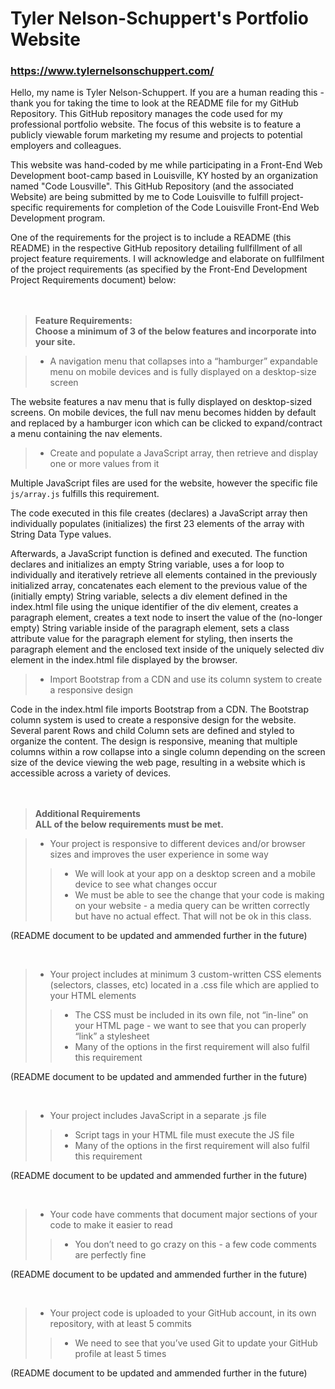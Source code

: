 # Tyler Nelson-Schuppert's Portfolio Website
### https://www.tylernelsonschuppert.com/

Hello, my name is Tyler Nelson-Schuppert.  If you are a human reading this - thank you for taking the time to look at the README file for my GitHub Repository.  This GitHub repository manages the code used for my professional portfolio website.  The focus of this website is to feature a publicly viewable forum marketing my resume and projects to potential employers and colleagues.

This website was hand-coded by me while participating in a Front-End Web Development boot-camp based in Louisville, KY hosted by an organization named "Code Lousville".  This GitHub Repository (and the associated Website) are being submitted by me to Code Louisville to fulfill project-specific requirements for completion of the Code Louisville Front-End Web Development program.

One of the requirements for the project is to include a README (this README) in the respective GitHub repository detailing fullfillment of all project feature requirements.  I will acknowledge and elaborate on fullfilment of the project requirements (as specified by the Front-End Development Project Requirements document) below:
<br />
<br />
<br />

> __Feature Requirements:<br />Choose a minimum of 3 of the below features and incorporate into your site.__

> * A navigation menu that collapses into a “hamburger” expandable menu on mobile devices and is fully displayed on a desktop-size screen

The website features a nav menu that is fully displayed on desktop-sized screens.  On mobile devices, the full nav menu becomes hidden by default and replaced by a hamburger icon which can be clicked to expand/contract a menu containing the nav elements.

> * Create and populate a JavaScript array, then retrieve and display one or more values from it

Multiple JavaScript files are used for the website, however the specific file ```js/array.js``` fulfills this requirement.

The code executed in this file creates (declares) a JavaScript array then individually populates (initializes) the first 23 elements of the array with String Data Type values.

Afterwards, a JavaScript function is defined and executed.  The function declares and initializes an empty String variable, uses a for loop to individually and iteratively retrieve all elements contained in the previously initialized array, concatenates each element to the previous value of the (initially empty) String variable, selects a div element defined in the index.html file using the unique identifier of the div element, creates a paragraph element, creates a text node to insert the value of the (no-longer empty) String variable inside of the paragraph element, sets a class attribute value for the paragraph element for styling, then inserts the paragraph element and the enclosed text inside of the uniquely selected div element in the index.html file displayed by the browser.

> * Import Bootstrap from a CDN and use its column system to create a responsive design

Code in the index.html file imports Bootstrap from a CDN.  The Bootstrap column system is used to create a responsive design for the website.  Several parent Rows and child Column sets are defined and styled to organize the content.  The design is responsive, meaning that multiple columns within a row collapse into a single column depending on the screen size of the device viewing the web page, resulting in a website which is accessible across a variety of devices.
<br />
<br />
<br />

> __Additional Requirements<br />ALL of the below requirements must be met.__

> * Your project is responsive to different devices and/or browser sizes and improves the user experience in some way
> > * We will look at your app on a desktop screen and a mobile device to see what changes occur<br />
> > * We must be able to see the change that your code is making on your website - a media query can be written correctly but have no actual effect. That will not be ok in this class.

(README document to be updated and ammended further in the future)

<br />

> * Your project includes at minimum 3 custom-written CSS elements (selectors, classes, etc) located in a .css file which are applied to your HTML elements
> > * The CSS must be included in its own file, not “in-line” on your HTML page - we want to see that you can properly “link” a stylesheet<br />
> > * Many of the options in the first requirement will also fulfil this requirement

(README document to be updated and ammended further in the future)

<br />

> * Your project includes JavaScript in a separate .js file
> > * Script tags in your HTML file must execute the JS file<br />
> > * Many of the options in the first requirement will also fulfil this requirement

(README document to be updated and ammended further in the future)

<br />

> * Your code have comments that document major sections of your code to make it easier to read<br />
> > * You don’t need to go crazy on this - a few code comments are perfectly fine

(README document to be updated and ammended further in the future)

<br />

> * Your project code is uploaded to your GitHub account, in its own repository, with at least 5 commits<br />
> > * We need to see that you’ve used Git to update your GitHub profile at least 5 times

(README document to be updated and ammended further in the future)

<br />